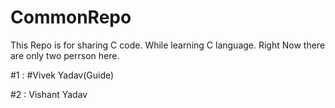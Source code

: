 # CommonRepo

This Repo is for sharing C code. While learning C language.
Right Now there are only two perrson here.

#1 : #Vivek Yadav(Guide)

#2 : Vishant Yadav
